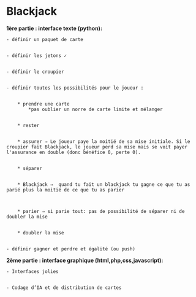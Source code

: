 # Blackjack
**1ère partie : interface texte (python):**

    - définir un paquet de carte


    - définir les jetons ✓


    - définir le croupier


    - définir toutes les possibilités pour le joueur :


        * prendre une carte
            *pas oublier un norre de carte limite et mélanger 


        * rester


        * assurer ⇒ Le joueur paye la moitié de sa mise initiale. Si le croupier fait Blackjack, le joueur perd sa mise mais se voit payer l'assurance en double (donc bénéfice 0, perte 0). 


        * séparer


        * Blackjack ⇒  quand tu fait un blackjack tu gagne ce que tu as parié plus la moitié de ce que tu as parier



        * parier ⇒ si parie tout: pas de possibilité de séparer ni de doubler la mise


        * doubler la mise


    - définir gagner et perdre et égalité (ou push)


**2ème partie : interface graphique (html,php,css,javascript):**


    - Interfaces jolies


    - Codage d’IA et de distribution de cartes

    
